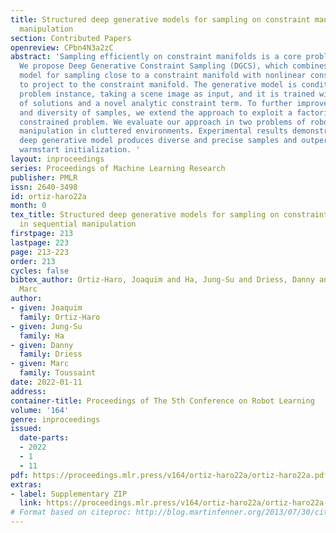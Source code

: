 ```yaml
---
title: Structured deep generative models for sampling on constraint manifolds in sequential
  manipulation
section: Contributed Papers
openreview: CPbn4N3a2zC
abstract: 'Sampling efficiently on constraint manifolds is a core problem in robotics.
  We propose Deep Generative Constraint Sampling (DGCS), which combines a deep generative
  model for sampling close to a constraint manifold with nonlinear constrained optimization
  to project to the constraint manifold. The generative model is conditioned on the
  problem instance, taking a scene image as input, and it is trained with a dataset
  of solutions and a novel analytic constraint term. To further improve the precision
  and diversity of samples, we extend the approach to exploit a factorization of the
  constrained problem. We evaluate our approach in two problems of robotic sequential
  manipulation in cluttered environments. Experimental results demonstrate that our
  deep generative model produces diverse and precise samples and outperforms heuristic
  warmstart initialization. '
layout: inproceedings
series: Proceedings of Machine Learning Research
publisher: PMLR
issn: 2640-3498
id: ortiz-haro22a
month: 0
tex_title: Structured deep generative models for sampling on constraint manifolds
  in sequential manipulation
firstpage: 213
lastpage: 223
page: 213-223
order: 213
cycles: false
bibtex_author: Ortiz-Haro, Joaquim and Ha, Jung-Su and Driess, Danny and Toussaint,
  Marc
author:
- given: Joaquim
  family: Ortiz-Haro
- given: Jung-Su
  family: Ha
- given: Danny
  family: Driess
- given: Marc
  family: Toussaint
date: 2022-01-11
address:
container-title: Proceedings of The 5th Conference on Robot Learning
volume: '164'
genre: inproceedings
issued:
  date-parts:
  - 2022
  - 1
  - 11
pdf: https://proceedings.mlr.press/v164/ortiz-haro22a/ortiz-haro22a.pdf
extras:
- label: Supplementary ZIP
  link: https://proceedings.mlr.press/v164/ortiz-haro22a/ortiz-haro22a-supp.zip
# Format based on citeproc: http://blog.martinfenner.org/2013/07/30/citeproc-yaml-for-bibliographies/
---
```

